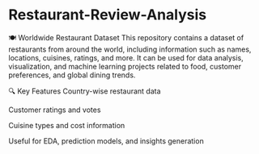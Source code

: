 # Restaurant-Review-Analysis
🍽️ Worldwide Restaurant Dataset
This repository contains a dataset of restaurants from around the world, including information such as names, locations, cuisines, ratings, and more. It can be used for data analysis, visualization, and machine learning projects related to food, customer preferences, and global dining trends.

🔍 Key Features
Country-wise restaurant data

Customer ratings and votes

Cuisine types and cost information

Useful for EDA, prediction models, and insights generation


 
